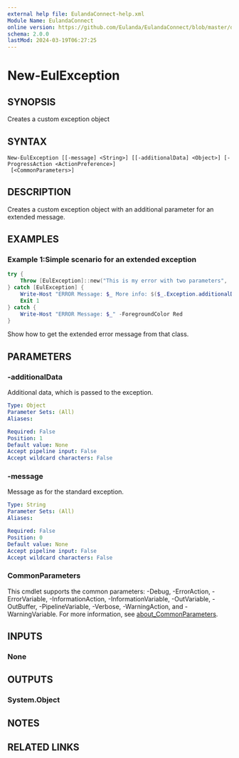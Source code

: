 ```yaml
---
external help file: EulandaConnect-help.xml
Module Name: EulandaConnect
online version: https://github.com/Eulanda/EulandaConnect/blob/master/docs/New-EulException.md
schema: 2.0.0
lastMod: 2024-03-19T06:27:25
---
```


# New-EulException

## SYNOPSIS
Creates a custom exception object

## SYNTAX

```
New-EulException [[-message] <String>] [[-additionalData] <Object>] [-ProgressAction <ActionPreference>]
 [<CommonParameters>]
```

## DESCRIPTION
Creates a custom exception object with an additional parameter for an extended message.

## EXAMPLES

### Example 1:Simple scenario for an extended exception
```powershell
try {
	Throw [EulException]::new("This is my error with two parameters",  "My second parameter")
} catch [EulException] {
	Write-Host "ERROR Message: $_ More info: $($_.Exception.additionalData)" -ForegroundColor Red
	Exit 1
} catch {
	Write-Host "ERROR Message: $_" -ForegroundColor Red
}
```

Show how to get the extended error message from that class.

## PARAMETERS

### -additionalData
Additional data, which is passed to the exception.

```yaml
Type: Object
Parameter Sets: (All)
Aliases:

Required: False
Position: 1
Default value: None
Accept pipeline input: False
Accept wildcard characters: False
```

### -message
Message as for the standard exception.

```yaml
Type: String
Parameter Sets: (All)
Aliases:

Required: False
Position: 0
Default value: None
Accept pipeline input: False
Accept wildcard characters: False
```


### CommonParameters
This cmdlet supports the common parameters: -Debug, -ErrorAction, -ErrorVariable, -InformationAction, -InformationVariable, -OutVariable, -OutBuffer, -PipelineVariable, -Verbose, -WarningAction, and -WarningVariable. For more information, see [about_CommonParameters](http://go.microsoft.com/fwlink/?LinkID=113216).

## INPUTS

### None

## OUTPUTS

### System.Object
## NOTES

## RELATED LINKS


